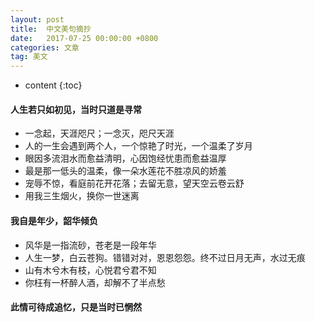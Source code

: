 ```yaml
---
layout: post
title:  中文美句摘抄
date:   2017-07-25 00:00:00 +0800
categories: 文章
tag: 美文
---
```




* content
{:toc}




#### 人生若只如初见，当时只道是寻常

+ 一念起，天涯咫尺；一念灭，咫尺天涯
+ 人的一生会遇到两个人，一个惊艳了时光，一个温柔了岁月
+ 眼因多流泪水而愈益清明，心因饱经忧患而愈益温厚
+ 最是那一低头的温柔，像一朵水莲花不胜凉风的娇羞
+ 宠辱不惊，看庭前花开花落；去留无意，望天空云卷云舒
+ 用我三生烟火，换你一世迷离


#### 我自是年少，韶华倾负
+ 风华是一指流砂，苍老是一段年华
+ 人生一梦，白云苍狗。错错对对，恩恩怨怨。终不过日月无声，水过无痕
+ 山有木兮木有枝，心悦君兮君不知
+ 你枉有一杯醉人酒，却解不了半点愁

#### 此情可待成追忆，只是当时已惘然
 